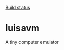 [Build status](https://travis-ci.org/andrenho/lilliput.svg?branch=master)

# luisavm
A tiny computer emulator
